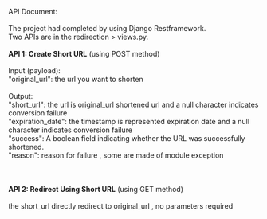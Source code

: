 API Document:<br>
<br>
  The project had completed by using Django Restframework.<br>
  Two APIs are in the redirection > views.py.<br>
<br>
  **API 1: Create Short URL**   (using POST method)<br><br>
    Input (payload):<br>
      "original_url": the url you want to shorten<br><br>
    Output:<br>
      "short_url": the url is original_url shortened url and a null character indicates conversion failure<br>
      "expiration_date": the timestamp is represented expiration date and a null character indicates conversion failure<br>
      "success": A boolean field indicating whether the URL was successfully shortened.<br>
      "reason": reason for failure , some are made of module exception<br><br><br>
<br>
  **API 2: Redirect Using Short URL**   (using GET method)<br><br>
    the short_url directly redirect to original_url , no parameters required<br>
